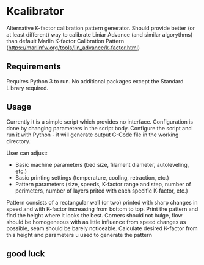 # Kcalibrator
Alternative K-factor calibration pattern generator.
Should provide better (or at least different) way to calibrate Liniar Advance (and similar algorythms) than default Marlin K-factor Calibration Pattern (https://marlinfw.org/tools/lin_advance/k-factor.html)

## Requirements
Requires Python 3 to run.
No additional packages except the Standard Library required.

## Usage
Currently it is a simple script which provides no interface. Configuration is done by changing parameters in the script body.
Configure the script and run it with Python - it will generate output G-Code file in the working directory.

User can adjust:
- Basic machine parameters (bed size, filament diameter, autoleveling, etc.)
- Basic printing settings (temperature, cooling, retraction, etc.)
- Pattern parameters (size, speeds, K-factor range and step, number of perimeters, number of layers prited with each specific K-factor, etc.)

Pattern consists of a rectangular wall (or two) printed with sharp changes in speed and with K-factor increasing from bottom to top.
Print the pattern and find the height where it looks the best. Corners should not bulge, flow should be homogeneous with as little influence from speed changes as possible, seam should be barely noticeable. Calculate desired K-factor from this height and parameters u used to generate the pattern

## good luck

